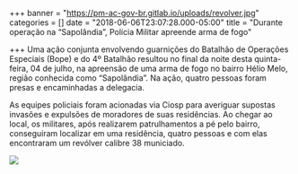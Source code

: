 +++
banner = "https://pm-ac-gov-br.gitlab.io/uploads/revolver.jpg"
categories = []
date = "2018-06-06T23:07:28.000-05:00"
title = "Durante operação na “Sapolândia”, Polícia Militar apreende arma de fogo"

+++
Uma ação conjunta envolvendo guarnições do Batalhão de Operações Especiais (Bope) e do 4º Batalhão resultou no final da noite desta quinta-feira, 04 de julho, na apreensão de uma arma de fogo no bairro Hélio Melo, região conhecida como “Sapolândia”. Na ação, quatro pessoas foram presas e encaminhadas a delegacia.

As equipes policiais foram acionadas via Ciosp para averiguar supostas invasões e expulsões de moradores de suas residências. Ao chegar ao local, os militares, após realizarem patrulhamentos a pé pelo bairro, conseguiram localizar em uma residência, quatro pessoas e com elas encontraram um revólver calibre 38 municiado.


![](/uploads/REVOLVER.jpg)